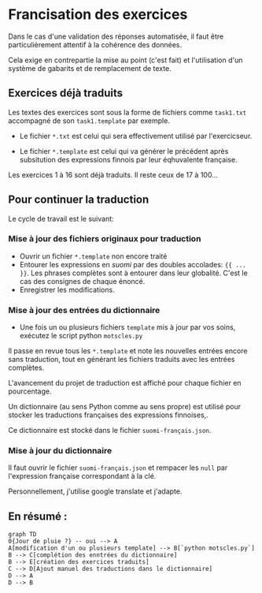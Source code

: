 # Francisation des exercices
Dans le cas 
 d'une validation des réponses automatisée, il faut être particulièrement
 attentif à la cohérence des données. 
 
Cela exige en contrepartie la mise au point (c'est fait) et l'utilisation
 d'un système de gabarits et de remplacement de texte.

## Exercices déjà traduits

Les textes des exercices sont sous la forme de fichiers comme `task1.txt` 
 accompagné de son `task1.template` par exemple.
 
 - Le fichier `*.txt` est celui qui sera effectivement utilisé par 
  l'exercicseur.
  
 - Le fichier `*.template` est celui qui va générer le précédent après
 subsitution des expressions finnois par leur éqhuvalente française.
  

Les exercices 1 à 16 sont déjà traduits. Il reste ceux de 17 à 100...

## Pour continuer la traduction

Le cycle de travail est le suivant:

### Mise à jour des fichiers originaux pour traduction

- Ouvrir un fichier `*.template` non encore traité
- Entourer les expressions en _suomi_ par des doubles accolades: `{{ ... }}`.
Les phrases complètes sont à entourer dans leur globalité. C'est le cas des consignes de chaque énoncé.
- Enregistrer les modifications.

### Mise à jour des entrées du dictionnaire

- Une fois un ou plusieurs fichiers `template` mis à jour par vos soins,
exécutez le script python `motscles.py`

Il passe en revue tous les `*.template` 
 et note les nouvelles entrées encore sans traduction, tout en générant
  les fichiers traduits avec les entrées complètes. 
  
L'avancement du projet de traduction est affiché pour chaque fichier
 en pourcentage.

Un dictionnaire (au sens Python comme au sens propre) est utilisé pour stocker les traductions 
françaises des expressions finnoises,. 

Ce dictionnaire est stocké dans le fichier `suomi-français.json`.
 
### Mise à jour du dictionnaire

Il faut ouvrir le fichier `suomi-français.json` et rempacer les `null`
 par l'expression française correspondant à la clé.
 
 Personnellement, j'utilise google translate et j'adapte.
 
 ## En résumé :
 
  ```mermaid
graph TD
0{Jour de pluie ?} -- oui --> A 
A[modification d'un ou plusieurs template] --> B[`python motscles.py`]
B --> C[complétion des enntrées du dictionnaire]
B --> E[création des exercices traduits]
C --> D[Ajout manuel des traductions dans le dictionnaire]
D --> A
D --> B
```
